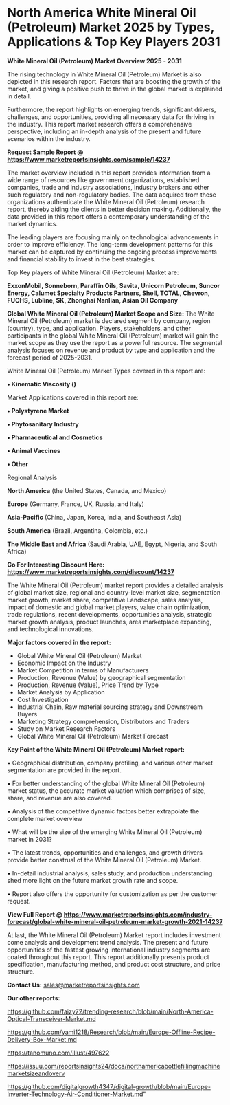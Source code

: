  # North America White Mineral Oil (Petroleum) Market 2025 by Types, Applications & Top Key Players 2031

<Strong> White Mineral Oil (Petroleum) Market Overview 2025 - 2031</strong>

The rising technology in White Mineral Oil (Petroleum) Market is also depicted in this research report. Factors that are boosting the growth of the market, and giving a positive push to thrive in the global market is explained in detail.

Furthermore, the report highlights on emerging trends, significant drivers, challenges, and opportunities, providing all necessary data for thriving in the industry. This report market research offers a comprehensive perspective, including an in-depth analysis of the present and future scenarios within the industry.

<strong>Request Sample Report @ <a href=https://www.marketreportsinsights.com/sample/14237>https://www.marketreportsinsights.com/sample/14237</a></strong>

The market overview included in this report provides information from a wide range of resources like government organizations, established companies, trade and industry associations, industry brokers and other such regulatory and non-regulatory bodies. The data acquired from these organizations authenticate the White Mineral Oil (Petroleum) research report, thereby aiding the clients in better decision making. Additionally, the data provided in this report offers a contemporary understanding of the market dynamics.

The leading players are focusing mainly on technological advancements in order to improve efficiency. The long-term development patterns for this market can be captured by continuing the ongoing process improvements and financial stability to invest in the best strategies.

Top Key players of White Mineral Oil (Petroleum) Market are:

<strong>ExxonMobil, Sonneborn, Paraffin Oils, Savita, Unicorn Petroleum, Suncor Energy, Calumet Specialty Products Partners, Shell, TOTAL, Chevron, FUCHS, Lubline, SK, Zhonghai Nanlian, Asian Oil Company</strong>

<strong><b>Global White Mineral Oil (Petroleum) Market Scope and Size:</b></strong>
The White Mineral Oil (Petroleum) market is declared segment by company, region (country), type, and application. Players, stakeholders, and other participants in the global White Mineral Oil (Petroleum) market will gain the market scope as they use the report as a powerful resource. The segmental analysis focuses on revenue and product by type and application and the forecast period of 2025-2031.

White Mineral Oil (Petroleum) Market Types covered in this report are:

<strong>• Kinematic Viscosity ()</strong>

Market Applications covered in this report are:

<strong>• Polystyrene Market

• Phytosanitary Industry

• Pharmaceutical and Cosmetics

• Animal Vaccines

• Other</strong> 

Regional Analysis

<strong>North America</strong> (the United States, Canada, and Mexico)

<strong>Europe</strong> (Germany, France, UK, Russia, and Italy)

<strong>Asia-Pacific</strong> (China, Japan, Korea, India, and Southeast Asia)

<strong>South America</strong> (Brazil, Argentina, Colombia, etc.)

<strong>The Middle East and Africa</strong> (Saudi Arabia, UAE, Egypt, Nigeria, and South Africa)

<strong>Go For Interesting Discount Here: <a href=https://www.marketreportsinsights.com/discount/14237>https://www.marketreportsinsights.com/discount/14237</a></strong>

The White Mineral Oil (Petroleum) market report provides a detailed analysis of global market size, regional and country-level market size, segmentation market growth, market share, competitive Landscape, sales analysis, impact of domestic and global market players, value chain optimization, trade regulations, recent developments, opportunities analysis, strategic market growth analysis, product launches, area marketplace expanding, and technological innovations.

<strong><b>Major factors covered in the report:</b></strong>
<ul>
  <li>Global White Mineral Oil (Petroleum) Market </li>
  <li>Economic Impact on the Industry</li>
  <li>Market Competition in terms of Manufacturers</li>
  <li>Production, Revenue (Value) by geographical segmentation</li>
  <li>Production, Revenue (Value), Price Trend by Type</li>
  <li>Market Analysis by Application</li>
  <li>Cost Investigation</li>
  <li>Industrial Chain, Raw material sourcing strategy and Downstream Buyers</li>
  <li>Marketing Strategy comprehension, Distributors and Traders</li>
  <li>Study on Market Research Factors</li>
  <li>Global White Mineral Oil (Petroleum) Market Forecast</li>
</ul>

<strong><b>Key Point of the White Mineral Oil (Petroleum) Market report:</b></strong>

• Geographical distribution, company profiling, and various other market segmentation are provided in the report.

• For better understanding of the global White Mineral Oil (Petroleum) market status, the accurate market valuation which comprises of size, share, and revenue are also covered.

• Analysis of the competitive dynamic factors better extrapolate the complete market overview

• What will be the size of the emerging White Mineral Oil (Petroleum) market in 2031?

• The latest trends, opportunities and challenges, and growth drivers provide better construal of the White Mineral Oil (Petroleum) Market.

• In-detail industrial analysis, sales study, and production understanding shed more light on the future market growth rate and scope.

• Report also offers the opportunity for customization as per the customer request.

<strong><b>View Full Report @ <a href=https://www.marketreportsinsights.com/industry-forecast/global-white-mineral-oil-petroleum-market-growth-2021-14237>https://www.marketreportsinsights.com/industry-forecast/global-white-mineral-oil-petroleum-market-growth-2021-14237</a></b></strong>


At last, the White Mineral Oil (Petroleum) Market report includes investment come analysis and development trend analysis. The present and future opportunities of the fastest growing international industry segments are coated throughout this report. This report additionally presents product specification, manufacturing method, and product cost structure, and price structure.

<strong>Contact Us:</strong>
sales@marketreportsinsights.com

<strong>Our other reports:</strong>

<a href=https://github.com/faizy72/trending-research/blob/main/North-America-Optical-Transceiver-Market.md>https://github.com/faizy72/trending-research/blob/main/North-America-Optical-Transceiver-Market.md</a>

<a href=https://github.com/yami1218/Research/blob/main/Europe-Offline-Recipe-Delivery-Box-Market.md>https://github.com/yami1218/Research/blob/main/Europe-Offline-Recipe-Delivery-Box-Market.md</a>

<a href=https://tanomuno.com/illust/497622>https://tanomuno.com/illust/497622</a>

<a href=https://issuu.com/reportsinsights24/docs/northamericabottlefillingmachinemarketsizeandoverv>https://issuu.com/reportsinsights24/docs/northamericabottlefillingmachinemarketsizeandoverv</a>

<a href=https://github.com/digitalgrowth4347/digital-growth/blob/main/Europe-Inverter-Technology-Air-Conditioner-Market.md>https://github.com/digitalgrowth4347/digital-growth/blob/main/Europe-Inverter-Technology-Air-Conditioner-Market.md</a>"
